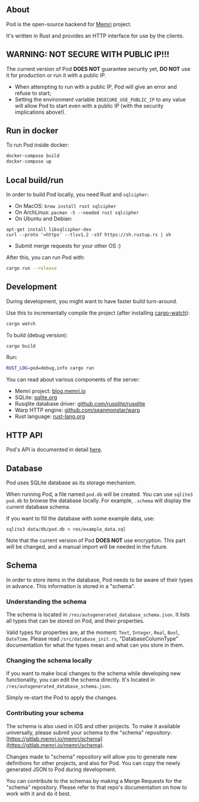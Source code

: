 ## About

Pod is the open-source backend for [Memri](https://memri.io/) project.

It's written in Rust and provides an HTTP interface for use by the clients.

## WARNING: NOT SECURE WITH PUBLIC IP!!!

The current version of Pod **DOES NOT** guarantee security yet,
**DO NOT** use it for production or run it with a public IP.

* When attempting to run with a public IP, Pod will give an error and refuse to start;
* Setting the environment variable `INSECURE_USE_PUBLIC_IP` to any value
will allow Pod to start even with a public IP (with the security implications above!).

## Run in docker
To run Pod inside docker:
```sh
docker-compose build
docker-compose up
```


## Local build/run

In order to build Pod locally, you need Rust and `sqlcipher`:

* On MacOS: `brew install rust sqlcipher`
* On ArchLinux: `pacman -S --needed rust sqlcipher`
* On Ubuntu and Debian:
```
apt-get install libsqlcipher-dev
curl --proto '=https' --tlsv1.2 -sSf https://sh.rustup.rs | sh
```
* Submit merge requests for your other OS :)

After this, you can run Pod with:
```sh
cargo run --release
```


## Development
During development, you might want to have faster build turn-around.

Use this to incrementally compile the project (after installing [cargo-watch](https://github.com/passcod/cargo-watch)):
```sh
cargo watch
```

To build (debug version):
```sh
cargo build
```

Run:
```sh
RUST_LOG=pod=debug,info cargo run
```

You can read about various components of the server:

* Memri project: [blog.memri.io](https://blog.memri.io/)
* SQLite: [sqlite.org](https://sqlite.org)
* Rusqlite database driver: [github.com/rusqlite/rusqlite](https://github.com/rusqlite/rusqlite)
* Warp HTTP engine: [github.com/seanmonstar/warp](https://github.com/seanmonstar/warp)
* Rust language: [rust-lang.org](https://www.rust-lang.org/)


## HTTP API
Pod's API is documented in detail [here](./docs/HTTP_API.md).


## Database
Pod uses SQLite database as its storage mechanism.

When running Pod, a file named `pod.db` will be created.
You can use `sqlite3 pod.db` to browse the database locally.
For example, `.schema` will display the current database schema.

If you want to fill the database with some example data, use:
```
sqlite3 data/db/pod.db < res/example_data.sql
```

Note that the current version of Pod **DOES NOT** use encryption.
This part will be changed, and a manual import will be needed in the future.


## Schema
In order to store items in the database, Pod needs to be aware of their types in advance.
This information is stored in a "schema".

### Understanding the schema
The schema is located in `/res/autogenerated_database_schema.json`.
It lists all types that can be stored on Pod, and their properties.

Valid types for properties are, at the moment: `Text`, `Integer`, `Real`, `Bool`, `DateTime`.
Please read `/src/database_init.rs`, "DatabaseColumnType" documentation
for what the types mean and what can you store in them.

### Changing the schema locally
If you want to make local changes to the schema while developing
new functionality, you can edit the schema directly.
It's located in `/res/autogenerated_database_schema.json`.

Simply re-start the Pod to apply the changes.

### Contributing your schema
The schema is also used in iOS and other projects.
To make it available universally, please submit your schema to the "schema" repository:
[https://gitlab.memri.io/memri/schema](https://gitlab.memri.io/memri/schema).

Changes made to "schema" repository will allow you to generate new definitions
for other projects, and also for Pod.
You can copy the newly generated JSON to Pod during development.

You can contribute to the schemas by making a Merge Requests for the "schema" repository.
Please refer to that repo's documentation on how to work with it and do it best.
